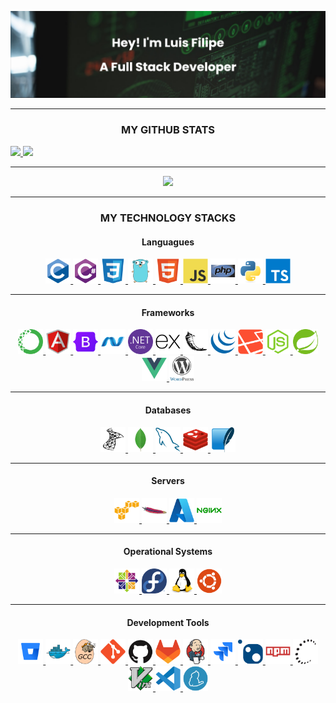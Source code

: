 
<!--
**luisfilipedossantoslima/luisfilipedossantoslima** is a ✨ _special_ ✨ repository because its `README.md` (this file) appears on your GitHub profile.

Here are some ideas to get you started:

- 🔭 I’m currently working on ...
- 🌱 I’m currently learning ...
- 👯 I’m looking to collaborate on ...
- 🤔 I’m looking for help with ...
- 💬 Ask me about ...
- 📫 How to reach me: ...
- 😄 Pronouns: ...
- ⚡ Fun fact: ...
-->

[![MasterHead](banner(1).png)](https://github.com/luisfilipedossantoslima)

---

<h3 align="center">MY GITHUB STATS</h3>
<p align="left">
  <a href="https://github.com/luisfilipedossantoslima">
    <img src="https://github-readme-stats.vercel.app/api?username=luisfilipedossantoslima&show_icons=true&theme=dark" />
  </a>
  <a href="https://github.com/luisfilipedossantoslima">
    <img src="https://github-readme-stats.vercel.app/api/top-langs/?username=luisfilipedossantoslima&theme=dark&layout=compact" />
  </a>
</p>

---

<p align="center">
  <a href="https://github.com/luisfilipedossantoslima">
    <img src="https://github-profile-trophy.vercel.app/?username=luisfilipedossantoslima&theme=onedark&row=2&column=3" />
  </a>
</p>


---


<h3 align="center">MY TECHNOLOGY STACKS</h3>
<h4 align="center">Languagues</h4>
<p align="center">
  <a href="https://github.com/luisfilipedossantoslima" target="_blank"> 
    <img src="https://github.com/devicons/devicon/blob/master/icons/c/c-original.svg" alt="c" width="40" height="40"/> 
  </a>
  <a href="https://github.com/luisfilipedossantoslima" target="_blank"> 
    <img src="https://github.com/devicons/devicon/blob/master/icons/csharp/csharp-original.svg" alt="cs" width="40" height="40"/> 
  </a> 
  <a href="https://github.com/luisfilipedossantoslima" target="_blank"> 
    <img src="https://github.com/devicons/devicon/blob/master/icons/css3/css3-original.svg" alt="css3" width="40" height="40"/> 
  </a>

  <a href="https://github.com/luisfilipedossantoslima" target="_blank"> 
    <img src="https://github.com/devicons/devicon/blob/master/icons/go/go-original.svg" alt="go" width="40" height="40"/> 
  </a>

  <a href="https://github.com/luisfilipedossantoslima" target="_blank">
    <img src="https://github.com/devicons/devicon/blob/master/icons/html5/html5-original.svg" alt="html5" width="40" height="40"/> 
  </a>

  <a href="https://github.com/luisfilipedossantoslima" target="_blank"> 
    <img src="https://github.com/devicons/devicon/blob/master/icons/javascript/javascript-original.svg" alt="javascript" width="40" height="40"/> 
  </a>
  <a href="https://github.com/luisfilipedossantoslima" target="_blank"> 
    <img src="https://github.com/devicons/devicon/blob/master/icons/php/php-original.svg" alt="php" width="40" height="40"/>
  </a>

  <a href="https://github.com/luisfilipedossantoslima" target="_blank"> 
    <img src="https://github.com/devicons/devicon/blob/master/icons/python/python-original.svg" alt="python" width="40" height="40"/>
  </a>
  <a href="https://github.com/luisfilipedossantoslima" target="_blank">
    <img src="https://github.com/devicons/devicon/blob/master/icons/typescript/typescript-original.svg" alt="typescript" width="40" height="40"/>
  </a>
</p>

---

<h4 align="center">Frameworks</h4>
<p align="center"> 
  <a href="https://github.com/luisfilipedossantoslima" target="_blank"> 
    <img src="https://github.com/devicons/devicon/blob/master/icons/anaconda/anaconda-original.svg" alt="anaconda" width="40" height="40"/> 
  </a>
  <a href="https://github.com/luisfilipedossantoslima" target="_blank"> 
    <img src="https://github.com/devicons/devicon/blob/master/icons/angularjs/angularjs-original.svg" alt="angular" width="40" height="40"/> 
  </a>
  <a href="https://github.com/luisfilipedossantoslima" target="_blank"> 
    <img src="https://github.com/devicons/devicon/blob/master/icons/bootstrap/bootstrap-original.svg" alt="bootstrap" width="40" height="40"/> 
  </a>
  <a href="https://github.com/luisfilipedossantoslima" target="_blank">
    <img src="https://github.com/devicons/devicon/blob/master/icons/dot-net/dot-net-original.svg" alt="dotnet" width="40" height="40"/> 
  </a>

  <a href="https://github.com/luisfilipedossantoslima" target="_blank"> 
    <img src="https://github.com/devicons/devicon/blob/master/icons/dotnetcore/dotnetcore-original.svg" alt="dotnetcore" width="40" height="40"/> 
  </a>
  <a href="https://github.com/luisfilipedossantoslima" target="_blank"> 
    <img src="https://github.com/devicons/devicon/blob/master/icons/express/express-original.svg" alt="express" width="40" height="40"/> 
  </a>

  <a href="https://github.com/luisfilipedossantoslima" target="_blank"> 
    <img src="https://github.com/devicons/devicon/blob/master/icons/flask/flask-original.svg" alt="flask" width="40" height="40"/> 
  </a>
  <a href="https://github.com/luisfilipedossantoslima" target="_blank"> 
    <img src="https://github.com/devicons/devicon/blob/master/icons/jquery/jquery-original.svg" alt="jquery" width="40" height="40"/> 
  </a>

  <a href="https://github.com/luisfilipedossantoslima" target="_blank"> 
    <img src="https://github.com/devicons/devicon/blob/master/icons/laravel/laravel-plain.svg" alt="laravel" width="40" height="40"/> 
  </a>

  <a href="https://github.com/luisfilipedossantoslima" target="_blank"> 
    <img src="https://github.com/devicons/devicon/blob/master/icons/nodejs/nodejs-original.svg" alt="nodejs" width="40" height="40"/> 
  </a>
  <a href="https://github.com/luisfilipedossantoslima" target="_blank"> 
    <img src="https://github.com/devicons/devicon/blob/master/icons/spring/spring-original.svg" alt="spring" width="40" height="40"/>
  </a>
  <a href="https://github.com/luisfilipedossantoslima" target="_blank"> 
    <img src="https://github.com/devicons/devicon/blob/master/icons/vuejs/vuejs-original.svg" alt="vuejs" width="40" height="40"/>
  </a>

  <a href="https://github.com/luisfilipedossantoslima" target="_blank"> 
    <img src="https://github.com/devicons/devicon/blob/master/icons/wordpress/wordpress-original.svg" alt="wordpress" width="40" height="40"/>
  </a>
</p>

---

<h4 align="center">Databases</h4>
<p align="center"> 
  <a href="https://github.com/luisfilipedossantoslima" target="_blank"> 
    <img src="https://github.com/devicons/devicon/blob/master/icons/microsoftsqlserver/microsoftsqlserver-plain.svg" alt="microsoftsqlserver" width="40" height="40"/> 
  </a>

  <a href="https://github.com/luisfilipedossantoslima" target="_blank"> 
    <img src="https://github.com/devicons/devicon/blob/master/icons/mongodb/mongodb-original.svg" alt="mongodb" width="40" height="40"/> 
  </a>

  <a href="https://github.com/luisfilipedossantoslima" target="_blank"> 
    <img src="https://github.com/devicons/devicon/blob/master/icons/mysql/mysql-original.svg" alt="mysql" width="40" height="40"/> 
  </a>
  <a href="https://github.com/luisfilipedossantoslima" target="_blank"> 
    <img src="https://github.com/devicons/devicon/blob/master/icons/redis/redis-original.svg" alt="redis" width="40" height="40"/>
  </a>
  <a href="https://github.com/luisfilipedossantoslima" target="_blank"> 
    <img src="https://github.com/devicons/devicon/blob/master/icons/sqlite/sqlite-original.svg" alt="sqlite" width="40" height="40"/>
  </a>

</p>

---

<h4 align="center">Servers</h4>
<p align="center"> 
  <a href="https://github.com/luisfilipedossantoslima" target="_blank"> 
    <img src="https://github.com/devicons/devicon/blob/master/icons/amazonwebservices/amazonwebservices-original.svg" alt="amazon" width="40" height="40"/> 
  </a>
  <a href="https://github.com/luisfilipedossantoslima" target="_blank"> 
    <img src="https://github.com/devicons/devicon/blob/master/icons/apache/apache-original.svg" alt="apache" width="40" height="40"/> 
  </a>
  <a href="https://github.com/luisfilipedossantoslima" target="_blank"> 
    <img src="https://github.com/devicons/devicon/blob/master/icons/azure/azure-original.svg" alt="azure" width="40" height="40"/> 
  </a>
  <a href="https://github.com/luisfilipedossantoslima" target="_blank">
    <img src="https://github.com/devicons/devicon/blob/master/icons/nginx/nginx-original.svg" alt="nginx" width="40" height="40"/> 
  </a>
</p>

---

<h4 align="center">Operational Systems</h4>
<p align="center"> 
  <a href="https://github.com/luisfilipedossantoslima" target="_blank"> 
    <img src="https://github.com/devicons/devicon/blob/master/icons/centos/centos-original.svg" alt="centos" width="40" height="40"/> 
  </a>
  <a href="https://github.com/luisfilipedossantoslima" target="_blank"> 
    <img src="https://github.com/devicons/devicon/blob/master/icons/fedora/fedora-original.svg" alt="fedora" width="40" height="40"/> 
  </a>

  <a href="https://github.com/luisfilipedossantoslima" target="_blank"> 
    <img src="https://github.com/devicons/devicon/blob/master/icons/linux/linux-original.svg" alt="linux" width="40" height="40"/> 
  </a>

  <a href="https://github.com/luisfilipedossantoslima" target="_blank"> 
    <img src="https://github.com/devicons/devicon/blob/master/icons/ubuntu/ubuntu-plain.svg" alt="ubuntu" width="40" height="40"/>
  </a>
</p>


---
<h4 align="center">Development Tools</h4>
<p align="center"> 
  <a href="https://github.com/luisfilipedossantoslima" target="_blank"> 
    <img src="https://github.com/devicons/devicon/blob/master/icons/bitbucket/bitbucket-original.svg" alt="bitbucket" width="40" height="40"/> 
  </a>
  <a href="https://github.com/luisfilipedossantoslima" target="_blank"> 
    <img src="https://github.com/devicons/devicon/blob/master/icons/docker/docker-original.svg" alt="docker" width="40" height="40"/> 
  </a>
  <a href="https://github.com/luisfilipedossantoslima" target="_blank"> 
    <img src="https://github.com/devicons/devicon/blob/master/icons/gcc/gcc-original.svg" alt="gcc" width="40" height="40"/> 
  </a>
  <a href="https://github.com/luisfilipedossantoslima" target="_blank"> 
    <img src="https://github.com/devicons/devicon/blob/master/icons/git/git-original.svg" alt="git" width="40" height="40"/> 
  </a>

  <a href="https://github.com/luisfilipedossantoslima" target="_blank"> 
    <img src="https://github.com/devicons/devicon/blob/master/icons/github/github-original.svg" alt="github" width="40" height="40"/> 
  </a>

  <a href="https://github.com/luisfilipedossantoslima" target="_blank"> 
    <img src="https://github.com/devicons/devicon/blob/master/icons/gitlab/gitlab-original.svg" alt="gitlab" width="40" height="40"/> 
  </a>
  <a href="https://github.com/luisfilipedossantoslima" target="_blank"> 
    <img src="https://github.com/devicons/devicon/blob/master/icons/jenkins/jenkins-original.svg" alt="jenkins" width="40" height="40"/> 
  </a>

  <a href="https://github.com/luisfilipedossantoslima" target="_blank"> 
    <img src="https://github.com/devicons/devicon/blob/master/icons/jira/jira-original.svg" alt="jira" width="40" height="40"/> 
  </a>
  <a href="https://github.com/luisfilipedossantoslima" target="_blank"> 
    <img src="https://github.com/devicons/devicon/blob/master/icons/nuget/nuget-original.svg" alt="nuget" width="40" height="40"/> 
  </a>

  <a href="https://github.com/luisfilipedossantoslima" target="_blank"> 
    <img src="https://github.com/devicons/devicon/blob/master/icons/npm/npm-original-wordmark.svg" alt="npm" width="40" height="40"/>
  </a>
  <a href="https://github.com/luisfilipedossantoslima" target="_blank"> 
    <img src="https://github.com/devicons/devicon/blob/master/icons/ssh/ssh-original.svg" alt="ssh" width="40" height="40"/>
  </a>
  <a href="https://github.com/luisfilipedossantoslima" target="_blank"> 
    <img src="https://github.com/devicons/devicon/blob/master/icons/vim/vim-original.svg" alt="vim" width="40" height="40"/>
  </a>

  <a href="https://github.com/luisfilipedossantoslima" target="_blank"> 
    <img src="https://github.com/devicons/devicon/blob/master/icons/vscode/vscode-original.svg" alt="vscode" width="40" height="40"/>
  </a>
  <a href="https://github.com/luisfilipedossantoslima" target="_blank"> 
    <img src="https://github.com/devicons/devicon/blob/master/icons/yarn/yarn-original.svg" alt="yarn" width="40" height="40"/>
  </a>
</p>
